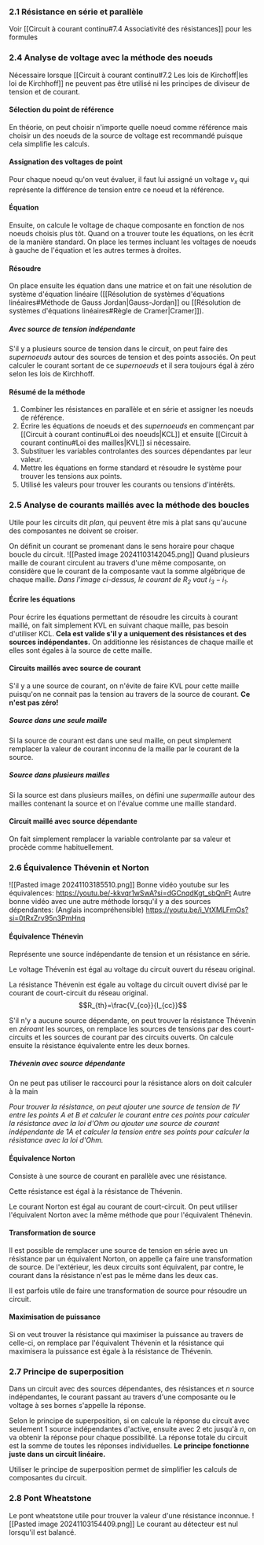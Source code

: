 ### 2.1 Résistance en série et parallèle
Voir [[Circuit à courant continu#7.4 Associativité des résistances]] pour les formules
### 2.4 Analyse de voltage avec la méthode des noeuds
Nécessaire lorsque [[Circuit à courant continu#7.2 Les lois de Kirchoff|les loi de Kirchhoff]] ne peuvent pas être utilisé ni les principes de diviseur de tension et de courant.
#### Sélection du point de référence
En théorie, on peut choisir n'importe quelle noeud comme référence mais choisir un des noeuds de la source de voltage est recommandé puisque cela simplifie les calculs. 
#### Assignation des voltages de point
Pour chaque noeud qu'on veut évaluer, il faut lui assigné un voltage $v_x$ qui représente la différence de tension entre ce noeud et la référence. 

#### Équation
Ensuite, on calcule le voltage de chaque composante en fonction de nos noeuds choisis plus tôt. Quand on a trouver toute les équations, on les écrit de la manière standard. On place les termes incluant les voltages de noeuds à gauche de l'équation et les autres termes à droites. 
#### Résoudre
On place ensuite les équation dans une matrice et on fait une résolution de système d'équation linéaire ([[Résolution de systèmes d'équations linéaires#Méthode de Gauss Jordan|Gauss-Jordan]] ou [[Résolution de systèmes d'équations linéaires#Règle de Cramer|Cramer]]). 

##### Avec source de tension indépendante
S'il y a plusieurs source de tension dans le circuit, on peut faire des *supernoeuds* autour des sources de tension et des points associés. On peut calculer le courant sortant de ce *supernoeuds* et il sera toujours égal à zéro selon les lois de Kirchhoff. 

#### Résumé de la méthode
1. Combiner les résistances en parallèle et en série et assigner les noeuds de référence.
2. Écrire les équations de noeuds et des *supernoeuds* en commençant par [[Circuit à courant continu#Loi des noeuds|KCL]] et ensuite [[Circuit à courant continu#Loi des mailles|KVL]] si nécessaire.
3. Substituer les variables controlantes des sources dépendantes par leur valeur.
4. Mettre les équations en forme standard et résoudre le système pour trouver les tensions aux points.
5. Utilisé les valeurs pour trouver les courants ou tensions d'intérêts.

### 2.5 Analyse de courants maillés avec la méthode des boucles
Utile pour les circuits dit *plan*, qui peuvent être mis à plat sans qu'aucune des composantes ne doivent se croiser.

On définit un courant se promenant dans le sens horaire pour chaque boucle du circuit.
![[Pasted image 20241103142045.png]]
Quand plusieurs maille de courant circulent au travers d'une même composante, on considère que le courant de la composante vaut la somme algébrique de chaque maille. *Dans l'image ci-dessus, le courant de $R_2$ vaut $i_3-i_1$.* 

#### Écrire les équations
Pour écrire les équations permettant de résoudre les circuits à courant maillé, on fait simplement KVL en suivant chaque maille, pas besoin d'utiliser KCL. **Cela est valide s'il y a uniquement des résistances et des sources indépendantes.** On additionne les résistances de chaque maille et elles sont égales à la source de cette maille.

#### Circuits maillés avec source de courant
S'il y a une source de courant, on n'évite de faire KVL pour cette maille puisqu'on ne connait pas la tension au travers de la source de courant. **Ce n'est pas zéro!**

##### Source dans une seule maille
Si la source de courant est dans une seul maille, on peut simplement remplacer la valeur de courant inconnu de la maille par le courant de la source. 

##### Source dans plusieurs mailles
Si la source est dans plusieurs mailles, on défini une *supermaille* autour des mailles contenant la source et on l'évalue comme une maille standard.

#### Circuit maillé avec source dépendante
On fait simplement remplacer la variable controlante par sa valeur et procède comme habituellement.

### 2.6 Équivalence Thévenin et Norton
![[Pasted image 20241103185510.png]]
Bonne vidéo youtube sur les équivalences: https://youtu.be/-kkvqr1wSwA?si=dGCnqdKgt_sbQnFt
Autre bonne vidéo avec une autre méthode lorsqu'il y a des sources dépendantes: (Anglais incompréhensible) https://youtu.be/i_VtXMLFmOs?si=0tRxZrv95n3PmHnq
#### Équivalence Thénevin
Représente une source indépendante de tension et un résistance en série.

Le voltage Thévenin est égal au voltage du circuit ouvert du réseau original.

La résistance Thévenin est égale au voltage du circuit ouvert divisé par le courant de court-circuit du réseau original. $$R_{th}=\frac{V_{co}}{I_{cc}}$$

S'il n'y a aucune source dépendante, on peut trouver la résistance Thévenin en *zéroant* les sources, on remplace les sources de tensions par des court-circuits et les sources de courant par des circuits ouverts. On calcule ensuite la résistance équivalente entre les deux bornes.

##### Thévenin avec source dépendante
On ne peut pas utiliser le raccourci pour la résistance alors on doit calculer à la main

*Pour trouver la résistance, on peut ajouter une source de tension de $1V$ entre les points A et B et calculer le courant entre ces points pour calculer la résistance avec la loi d'Ohm ou ajouter une source de courant indépendante de $1A$  et calculer la tension entre ses points pour calculer la résistance avec la loi d'Ohm.*

#### Équivalence Norton
Consiste à une source de courant en parallèle avec une résistance.

Cette résistance est égal à la résistance de Thévenin.

Le courant Norton est égal au courant de court-circuit. On peut utiliser l'équivalent Norton avec la même méthode que pour l'équivalent Thénevin.

#### Transformation de source
Il est possible de remplacer une source de tension en série avec un résistance par un équivalent Norton, on appelle ça faire une transformation de source. De l'extérieur, les deux circuits sont équivalent, par contre, le courant dans la résistance n'est pas le même dans les deux cas.

Il est parfois utile de faire une transformation de source pour résoudre un circuit.

#### Maximisation de puissance
Si on veut trouver la résistance qui maximiser la puissance au travers de celle-ci, on remplace par l'équivalent Thévenin et la résistance qui maximisera la puissance est égale à la résistance de Thévenin.

### 2.7 Principe de superposition
Dans un circuit avec des sources dépendantes, des résistances et $n$ source indépendantes, le courant passant au travers d'une composante ou le voltage à ses bornes s'appelle la réponse. 

Selon le principe de superposition, si on calcule la réponse du circuit avec seulement 1 source indépendantes d'active, ensuite avec 2 etc jusqu'à $n$, on va obtenir la réponse pour chaque possibilité. La réponse totale du circuit est la somme de toutes les réponses individuelles. **Le principe fonctionne juste dans un circuit linéaire.** 

Utiliser le principe de superposition permet de simplifier les calculs de composantes du circuit.

### 2.8 Pont Wheatstone
Le pont wheatstone utile pour trouver la valeur d'une résistance inconnue. 
![[Pasted image 20241103154409.png]]
Le courant au détecteur est nul lorsqu'il est balancé.